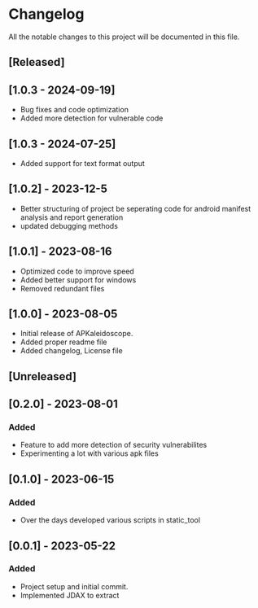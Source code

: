 # Changelog

All the notable changes to this project will be documented in this file.

## [Released]

## [1.0.3 - 2024-09-19]
- Bug fixes and code optimization
- Added more detection for vulnerable code

## [1.0.3 - 2024-07-25]
- Added support for text format output

## [1.0.2] - 2023-12-5
- Better structuring of project be seperating code for android manifest analysis and report generation
- updated debugging methods

## [1.0.1] - 2023-08-16
- Optimized code to improve speed
- Added better support for windows
- Removed redundant files

## [1.0.0] - 2023-08-05
- Initial release of APKaleidoscope.
- Added proper readme file
- Added changelog, License file


## [Unreleased]

## [0.2.0] - 2023-08-01
### Added
- Feature to add more detection of security vulnerabilites
- Experimenting a lot with various apk files

## [0.1.0] - 2023-06-15
### Added
- Over the days developed various scripts in static_tool

## [0.0.1] - 2023-05-22
### Added
- Project setup and initial commit.
- Implemented JDAX to extract 
